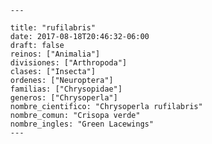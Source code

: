 
      ---

      title: "rufilabris"
      date: 2017-08-18T20:46:32-06:00
      draft: false
      reinos: ["Animalia"]
      divisiones: ["Arthropoda"]
      clases: ["Insecta"]
      ordenes: ["Neuroptera"]
      familias: ["Chrysopidae"]
      generos: ["Chrysoperla"]
      nombre_cientifico: "Chrysoperla rufilabris"
      nombre_comun: "Crisopa verde"
      nombre_ingles: "Green Lacewings"
      ---

      